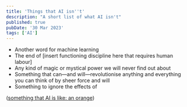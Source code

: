 ```yaml
---
title: 'Things that AI isn''t'
description: "A short list of what AI isn't"
published: true
pubDate: '30 Mar 2023'
tags: ['AI']
---
```


* Another word for machine learning
* The end of &lsqb;insert functioning discipline here that requires human labour&rsqb;
* Any kind of magic or mystical power we will never find out about
* Something that can—and will—revolutionise anything and everything you can think of by sheer force and will
* Something to ignore the effects of

([something that AI is like: an orange](/posts/ai-is-a-lot-like-an-orange/))